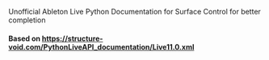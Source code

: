 Unofficial Ableton Live Python Documentation for Surface Control for better completion

#### Based on https://structure-void.com/PythonLiveAPI_documentation/Live11.0.xml
